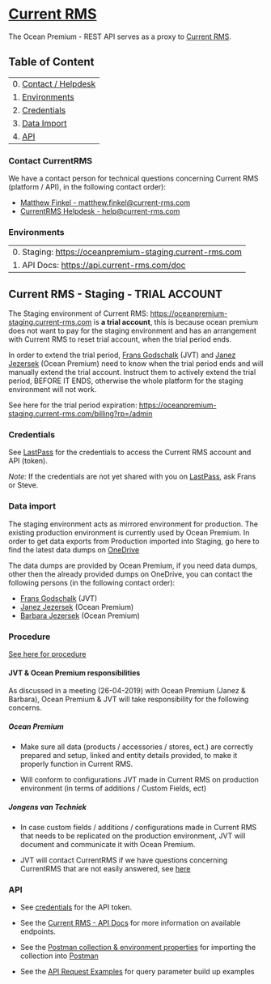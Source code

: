 # [Current RMS](https://oceanpremium-staging.current-rms.com)

The Ocean Premium - REST API serves as a proxy to [Current RMS](https://current-rms.com).

## Table of Content

|                                                                              |
|------------------------------------------------------------------------------|
| 0. [Contact / Helpdesk](#markdown-header-contact-currentrms)                 |
| 1. [Environments](#markdown-header-environments)                             |
| 2. [Credentials](#markdown-header-credentials)                               |
| 3. [Data Import](#markdown-header-data-import)                               |
| 4. [API](#markdown-header-api)                                               |


### Contact CurrentRMS

We have a contact person for technical questions concerning Current RMS (platform / API), in the following contact order):

- [Matthew Finkel - matthew.finkel@current-rms.com](mailto:matthew.finkel@current-rms.com)
- [CurrentRMS Helpdesk - help@current-rms.com](mailto:help@current-rms.com)

### Environments

|                                                                              | 
|------------------------------------------------------------------------------|
| 0. Staging:  https://oceanpremium-staging.current-rms.com                    |                                                
| 1. API Docs: https://api.current-rms.com/doc                                 |

## Current RMS - Staging - TRIAL ACCOUNT

The Staging environment of Current RMS: https://oceanpremium-staging.current-rms.com is **a trial account**, this is because ocean premium does not want to pay for the staging environment and has an arrangement with Current RMS to reset trial account, when the trial period ends.

In order to extend the trial period, [Frans Godschalk](mailto:frans@jongensvantechniek.nl) (JVT)
and [Janez Jezersek](mailto:jj@oceanpremium.com) (Ocean Premium) need to know when the trial period ends
and will manually extend the trial account. Instruct them to actively extend the trial period, BEFORE IT ENDS, otherwise the whole platform for the staging environment will not work.

See here for the trial period expiration: https://oceanpremium-staging.current-rms.com/billing?rp=/admin


### Credentials

See [LastPass](https://lastpass.com) for the credentials to access the Current RMS account and API (token).

*Note:* If the credentials are not yet shared with you on [LastPass](http://lastpass.com), ask Frans or Steve.

### Data import

The staging environment acts as mirrored environment for production. The existing production environment is currently used by Ocean Premium. In order to get data exports from Production imported into Staging, go here to find the latest data dumps on [OneDrive](https://shopix99-my.sharepoint.com/:f:/g/personal/peter_jongensvantechniek_nl/Ehv7OJ-IWJNFmvLCQRWV2LoB2OPAe5SJbudzKu6Y_GB0oQ?e=kWnVST)

The data dumps are provided by Ocean Premium, if you need data dumps, other then the already provided dumps on OneDrive, you can contact the following persons (in the following contact order):

- [Frans Godschalk](mailto:frans@jongensvantechniek.nl) (JVT)
- [Janez Jezersek](mailto:jj@oceanpremium.com) (Ocean Premium)
- [Barbara Jezersek](mailto:barbara@oceanpremium.com) (Ocean Premium)

### Procedure
[See here for procedure](https://bitbucket.org/oceanpremium/ocean-premium-api/wiki/Data%20import%20in%20CurrentRMS)


#### JVT & Ocean Premium responsibilities

As discussed in a meeting (26-04-2019) with Ocean Premium (Janez & Barbara), Ocean Premium & JVT will take responsibility for the following concerns.

##### Ocean Premium

- Make sure all data (products / accessories / stores, ect.) are correctly prepared and setup, linked and entity details provided, to make it properly function in Current RMS.

- Will conform to configurations JVT made in Current RMS on production environment (in terms of additions / Custom Fields, ect)

##### Jongens van Techniek

- In case custom fields / additions / configurations made in Current RMS that needs to be replicated on the production environment, JVT will document and communicate it with Ocean Premium.

- JVT will contact CurrentRMS if we have questions concerning CurrentRMS that are not easily answered, see [here](#markdown-header-contact-currentrms)

### API 

- See [credentials](#markdown-header-credentials) for the API token.

- See the [Current RMS - API Docs](https://api.current-rms.com/doc) for more information on available endpoints.

- See the [Postman collection & environment properties](API%20docs) for importing the collection into [Postman](https://www.getpostman.com)

- See the [API Request Examples](https://bitbucket.org/oceanpremium/ocean-premium-api/wiki/Current%20RMS%20API%20request%20examples) for query parameter build up examples